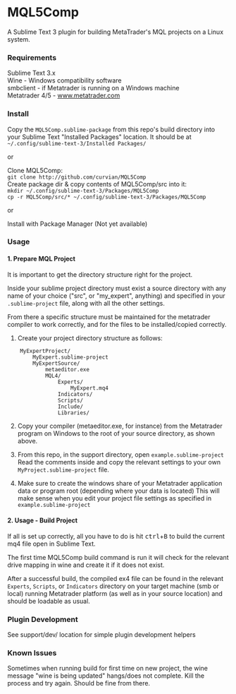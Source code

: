 # MQL5Comp

A Sublime Text 3 plugin for building MetaTrader's MQL projects on a Linux system.  


### Requirements  

Sublime Text 3.x  
Wine - Windows compatibility software  
smbclient - if Metatrader is running on a Windows machine  
Metatrader 4/5 - www.metatrader.com  


### Install    

Copy the `MQL5Comp.sublime-package` from this repo's build directory into your Sublime Text "Installed Packages" location. 
It should be at `~/.config/sublime-text-3/Installed Packages/`  
  
or  

Clone MQL5Comp:  
`git clone http://github.com/curvian/MQL5Comp`  
Create package dir & copy contents of MQL5Comp/src into it:  
`mkdir ~/.config/sublime-text-3/Packages/MQL5Comp`  
`cp -r MQL5Comp/src/* ~/.config/sublime-text-3/Packages/MQL5Comp`  
  
or  
  
Install with Package Manager (Not yet available)  



### Usage  


#### 1. Prepare MQL Project

It is important to get the directory structure right for the project.  

Inside your sublime project directory must exist a source directory with any name of your choice ("src", or "my_expert", anything) and specified in your `.sublime-project` file, along with all the other settings.

From there a specific structure must be maintained for the metatrader compiler to work correctly, and for the files to be installed/copied correctly.  


1. Create your project directory structure as follows:
```
    MyExpertProject/
        MyExpert.sublime-project
        MyExpertSource/
            metaeditor.exe
            MQL4/
                Experts/
                    MyExpert.mq4
                Indicators/
                Scripts/
                Include/
                Libraries/
```

2. Copy your compiler (metaeditor.exe, for instance) from the Metatrader program on Windows to the root of your source directory, as shown above.  

3. From this repo, in the support directory, open `example.sublime-project`  
Read the comments inside and copy the relevant settings to your own `MyProject.sublime-project` file. 

4. Make sure to create the windows share of your Metatrader application data or program root (depending where your data is located)
This will make sense when you edit your project file settings as specified in `example.sublime-project`


#### 2. Usage - Build Project

If all is set up correctly, all you have to do is hit <kbd>ctrl</kbd>+<kbd>B</kbd> to build the current mq4 file open in Sublime Text.

The first time MQL5Comp build command is run it will check for the relevant drive mapping in wine and create it if it does not exist.  

After a successful build, the compiled ex4 file can be found in the relevant `Experts`, `Scripts`, or `Indicators` directory on your 
target machine (smb or local) running Metatrader platform (as well as in your source location) and should be loadable as usual.


### Plugin Development  

See support/dev/ location for simple plugin development helpers  


### Known Issues  

Sometimes when running build for first time on new project, the wine message "wine is being updated" hangs/does not complete. 
Kill the process and try again. Should be fine from there.
